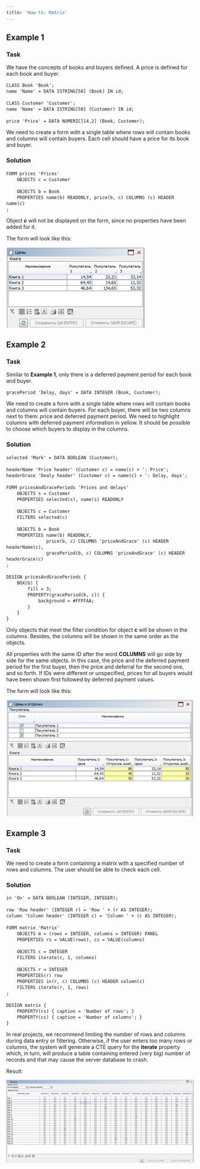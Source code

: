 ```yaml
---
title: 'How-to: Matrix'
---
```


## Example 1

### Task

We have the concepts of books and buyers defined. A price is defined for each book and buyer.

```lsf
CLASS Book 'Book';
name 'Name' = DATA ISTRING[50] (Book) IN id;

CLASS Customer 'Customer';
name 'Name' = DATA ISTRING[50] (Customer) IN id;

price 'Price' = DATA NUMERIC[14,2] (Book, Customer);
```

We need to create a form with a single table where rows will contain books and columns will contain buyers. Each cell should have a price for its book and buyer.

### Solution

```lsf
FORM prices 'Prices'
    OBJECTS c = Customer

    OBJECTS b = Book
    PROPERTIES name(b) READONLY, price(b, c) COLUMNS (c) HEADER name(c)
;
```

Object **c** will not be displayed on the form, since no properties have been added for it.

The form will look like this:

![](attachments/46367544/46367547.png)

## Example 2

### Task

Similar to **Example 1**, only there is a deferred payment period for each book and buyer.

```lsf
gracePeriod 'Delay, days' = DATA INTEGER (Book, Customer);
```

We need to create a form with a single table where rows will contain books and columns will contain buyers. For each buyer, there will be two columns next to them: price and deferred payment period. We need to highlight columns with deferred payment information in yellow. It should be possible to choose which buyers to display in the columns.

### Solution

```lsf
selected 'Mark' = DATA BOOLEAN (Customer);

headerName 'Price header' (Customer c) = name(c) + ': Price';
headerGrace 'Dealy header' (Customer c) = name(c) + ': Delay, days';

FORM pricesAndGracePeriods 'Prices and delays'
    OBJECTS s = Customer
    PROPERTIES selected(s), name(s) READONLY

    OBJECTS c = Customer
    FILTERS selected(c)

    OBJECTS b = Book
    PROPERTIES name(b) READONLY,
               price(b, c) COLUMNS 'priceAndGrace' (c) HEADER headerName(c),
               gracePeriod(b, c) COLUMNS 'priceAndGrace' (c) HEADER headerGrace(c)
;

DESIGN pricesAndGracePeriods {
    BOX(b) {
        fill = 3;
        PROPERTY(gracePeriod(b, c)) {
            background = #FFFFAA;
        }
    }
}
```

Only objects that meet the filter condition for object **c** will be shown in the columns. Besides, the columns will be shown in the same order as the objects.

All properties with the same ID after the word **COLUMNS** will go side by side for the same objects. In this case, the price and the deferred payment period for the first buyer, then the price and deferral for the second one, and so forth. If IDs were different or unspecified, prices for all buyers would have been shown first followed by deferred payment values.

The form will look like this:

![](attachments/46367544/46367551.png)

## Example 3

### Task

We need to create a form containing a matrix with a specified number of rows and columns. The user should be able to check each cell.

### Solution

```lsf
in 'On' = DATA BOOLEAN (INTEGER, INTEGER);

row 'Row header' (INTEGER r) = 'Row ' + (r AS INTEGER);
column 'Column header' (INTEGER c) = 'Column ' + (c AS INTEGER);

FORM matrix 'Matrix'
    OBJECTS m = (rows = INTEGER, columns = INTEGER) PANEL
    PROPERTIES rs = VALUE(rows), cs = VALUE(columns)

    OBJECTS c = INTEGER
    FILTERS iterate(c, 1, columns)

    OBJECTS r = INTEGER
    PROPERTIES(r) row
    PROPERTIES in(r, c) COLUMNS (c) HEADER column(c)
    FILTERS iterate(r, 1, rows)
;

DESIGN matrix {
    PROPERTY(rs) { caption = 'Number of rows'; }
    PROPERTY(cs) { caption = 'Number of columns'; }
}
```

In real projects, we recommend limiting the number of rows and columns during data entry or filtering. Otherwise, if the user enters too many rows or columns, the system will generate a CTE query for the **iterate** property which, in turn, will produce a table containing entered (very big) number of records and that may cause the server database to crash.

Result:

![](attachments/46367544/46367557.png)
